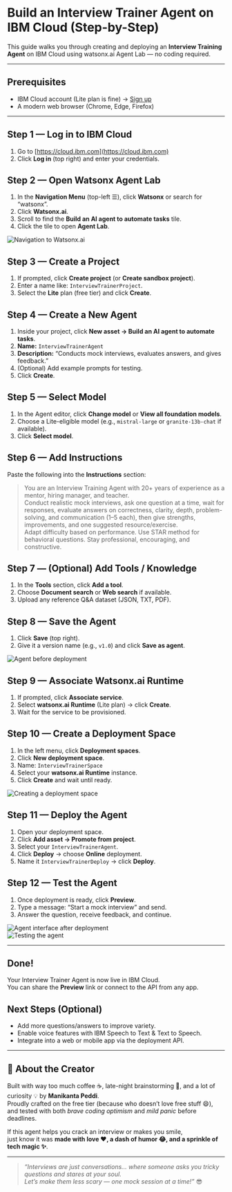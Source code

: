 # Build an Interview Trainer Agent on IBM Cloud (Step-by-Step)

This guide walks you through creating and deploying an **Interview Training Agent** on IBM Cloud using watsonx.ai Agent Lab — no coding required.

---

## Prerequisites
- IBM Cloud account (Lite plan is fine) → [Sign up](https://cloud.ibm.com/registration)
- A modern web browser (Chrome, Edge, Firefox)

---

## Step 1 — Log in to IBM Cloud
1. Go to [https://cloud.ibm.com](https://cloud.ibm.com)  
2. Click **Log in** (top right) and enter your credentials.


## Step 2 — Open Watsonx Agent Lab
1. In the **Navigation Menu** (top-left ☰), click **Watsonx** or search for “watsonx”.
2. Click **Watsonx.ai**.
3. Scroll to find the **Build an AI agent to automate tasks** tile.
4. Click the tile to open **Agent Lab**.

![Navigation to Watsonx.ai](images/1_navigation_watsonx.png)

## Step 3 — Create a Project
1. If prompted, click **Create project** (or **Create sandbox project**).
2. Enter a name like: `InterviewTrainerProject`.
3. Select the **Lite** plan (free tier) and click **Create**.


## Step 4 — Create a New Agent
1. Inside your project, click **New asset → Build an AI agent to automate tasks**.
2. **Name:** `InterviewTrainerAgent`
3. **Description:** “Conducts mock interviews, evaluates answers, and gives feedback.”
4. (Optional) Add example prompts for testing.
5. Click **Create**.


## Step 5 — Select Model
1. In the Agent editor, click **Change model** or **View all foundation models**.
2. Choose a Lite-eligible model (e.g., `mistral-large` or `granite-13b-chat` if available).
3. Click **Select model**.


## Step 6 — Add Instructions
Paste the following into the **Instructions** section:

> You are an Interview Training Agent with 20+ years of experience as a mentor, hiring manager, and teacher.  
> Conduct realistic mock interviews, ask one question at a time, wait for responses, evaluate answers on correctness, clarity, depth, problem-solving, and communication (1–5 each), then give strengths, improvements, and one suggested resource/exercise.  
> Adapt difficulty based on performance. Use STAR method for behavioral questions. Stay professional, encouraging, and constructive.


## Step 7 — (Optional) Add Tools / Knowledge
1. In the **Tools** section, click **Add a tool**.
2. Choose **Document search** or **Web search** if available.
3. Upload any reference Q&A dataset (JSON, TXT, PDF).


## Step 8 — Save the Agent
1. Click **Save** (top right).
2. Give it a version name (e.g., `v1.0`) and click **Save as agent**.

![Agent before deployment](images/2_agent_before_deployment.png)

## Step 9 — Associate Watsonx.ai Runtime
1. If prompted, click **Associate service**.
2. Select **watsonx.ai Runtime** (Lite plan) → click **Create**.
3. Wait for the service to be provisioned.


## Step 10 — Create a Deployment Space
1. In the left menu, click **Deployment spaces**.
2. Click **New deployment space**.
3. Name: `InterviewTrainerSpace`
4. Select your **watsonx.ai Runtime** instance.
5. Click **Create** and wait until ready.

![Creating a deployment space](images/3_create_deployment_space.png)

## Step 11 — Deploy the Agent
1. Open your deployment space.
2. Click **Add asset → Promote from project**.
3. Select your `InterviewTrainerAgent`.
4. Click **Deploy** → choose **Online** deployment.
5. Name it `InterviewTrainerDeploy` → click **Deploy**.


## Step 12 — Test the Agent
1. Once deployment is ready, click **Preview**.
2. Type a message: “Start a mock interview” and send.
3. Answer the question, receive feedback, and continue.

![Agent interface after deployment](images/4_agent_after_deployment.png)  
![Testing the agent](images/5_testing_agent.png)

---

## Done!
Your Interview Trainer Agent is now live in IBM Cloud.  
You can share the **Preview** link or connect to the API from any app.


## Next Steps (Optional)
- Add more questions/answers to improve variety.
- Enable voice features with IBM Speech to Text & Text to Speech.
- Integrate into a web or mobile app via the deployment API.


---

## 👋 About the Creator

Built with way too much coffee ☕, late-night brainstorming 🌙, and a lot of curiosity 💡 by **Manikanta Peddi**.  
Proudly crafted on the free tier (because who doesn’t love free stuff 😄),  
and tested with both *brave coding optimism* and *mild panic* before deadlines.  

If this agent helps you crack an interview or makes you smile,  
just know it was **made with love ❤️, a dash of humor 😂, and a sprinkle of tech magic ✨**.

---

> *“Interviews are just conversations… where someone asks you tricky questions and stares at your soul.  
> Let’s make them less scary — one mock session at a time!”* 😎
